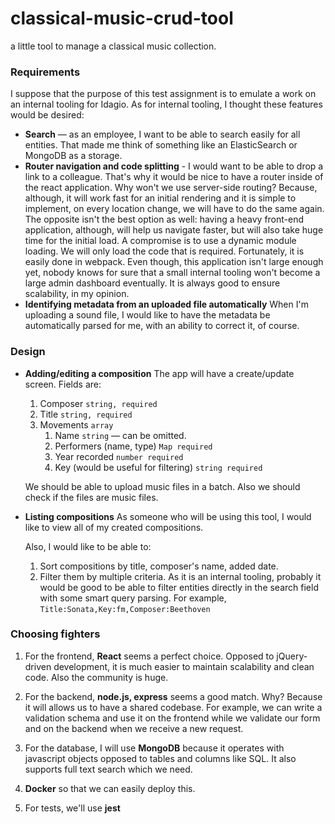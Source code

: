 # classical-music-crud-tool

a little tool to manage a classical music collection.

### Requirements

I suppose that the purpose of this test assignment is to emulate a work on 
an internal tooling for Idagio. As for internal tooling, I thought
these features would be desired:
- **Search** — as an employee, I want to be able to search easily for all entities.
That made me think of something like an ElasticSearch or MongoDB as a storage. 
- **Router navigation and code splitting** - I would want to be able to drop a link to a colleague.
That's why it would be nice to have a router inside of the react application.
Why won't we use server-side routing?
Because, although, it will work fast for an initial rendering and it is simple
to implement, on every location change, we will have to do the same again.
The opposite isn't the best option as well: having a heavy front-end application,
although, will help us navigate faster, but will also take huge time for the initial load.
A compromise is to use a dynamic module loading. We will only load
the code that is required. Fortunately, it is easily done in webpack.
Even though, this application isn't large enough yet,
nobody knows for sure that a small internal tooling won't become a large
admin dashboard eventually. It is always good to ensure scalability, in my opinion.
- **Identifying metadata from an uploaded file automatically** When I'm uploading a sound file,
I would like to have the metadata be automatically parsed
for me, with an ability to correct it, of course.

### Design

* **Adding/editing a composition**
The app will have a create/update screen. Fields are:
    1. Composer `string, required`
    2. Title `string, required`
    3. Movements `array`
        1. Name `string` — can be omitted.
        2. Performers (name, type) `Map required`
        3. Year recorded `number required`
        4. Key (would be useful for filtering) `string required`
        
    We should be able to upload music files in a batch.
    Also we should check if the files are music files.

* **Listing compositions**
As someone who will be using this tool,
I would like to view all of my created compositions.
    
    Also, I would like to be able to:
    1. Sort compositions by title, composer's name, added date. 
    2. Filter them by multiple criteria. As it is an internal tooling,
    probably it would be good to be able to filter entities directly in the search field
    with some smart query parsing. For example,
    `Title:Sonata,Key:fm,Composer:Beethoven`
    
### Choosing fighters

1. For the frontend, **React** seems a perfect choice. Opposed
 to jQuery-driven development, it is much easier to maintain scalability and clean code. Also the community is huge.
 
2. For the backend, **node.js, express** seems a good match. Why? Because
it will allows us to have a shared codebase. For example, we can write a validation schema
and use it on the frontend while we validate our form and on the backend when we receive
a new request. 

3. For the database, I will use **MongoDB** because it operates with
 javascript objects opposed to tables and columns like SQL.
  It also supports full text search which we need.

4. **Docker** so that we can easily deploy this.

5. For tests, we'll use **jest**
